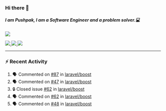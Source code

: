 ### Hi there 👋

##### I am Pushpak, I am a Software Engineer and a problem solver.💻

<a href='https://twitter.com/pushpak1300'><a href="https://pushpak1300.me/" target="_blank">
  <img src="https://img.shields.io/badge/website-%23E34F26.svg?&style=for-the-badge" />
</a> 
 
 <a href="https://twitter.com/pushpak1300" target="_blank">
  <img src="https://img.shields.io/badge/twitter-%231DA1F2.svg?&style=for-the-badge&logo=twitter&logoColor=white" />
</a> 

<a href="https://www.linkedin.com/in/pushpak-c-286b17b1/" target="_blank">
  <img src="https://img.shields.io/badge/linkedin-%230077B5.svg?&style=for-the-badge&logo=linkedin&logoColor=white" />
</a> 

<a href="https://dev.to/pushpak1300/" target="_blank">
  <img src="http://img.shields.io/badge/dev.to-gray?style=for-the-badge&logo=dev.to&?logoColor=white?logoWidth=100?label=" />
</a> 


</p>

---

### ⚡ Recent Activity

<!--START_SECTION:activity-->
1. 🗣 Commented on [#87](https://github.com/laravel/boost/issues/87#issuecomment-3186791472) in [laravel/boost](https://github.com/laravel/boost)
2. 🗣 Commented on [#47](https://github.com/laravel/boost/issues/47#issuecomment-3184877658) in [laravel/boost](https://github.com/laravel/boost)
3. 🔒 Closed issue [#62](https://github.com/laravel/boost/issues/62) in [laravel/boost](https://github.com/laravel/boost)
4. 🗣 Commented on [#62](https://github.com/laravel/boost/issues/62#issuecomment-3184751266) in [laravel/boost](https://github.com/laravel/boost)
5. 🗣 Commented on [#48](https://github.com/laravel/boost/issues/48#issuecomment-3184713779) in [laravel/boost](https://github.com/laravel/boost)
<!--END_SECTION:activity-->
